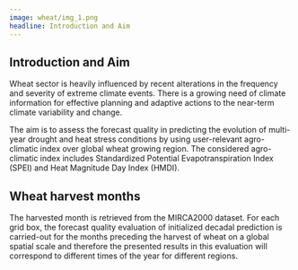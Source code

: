 ```yaml
---
image: wheat/img_1.png
headline: Introduction and Aim
---
```


## Introduction and Aim

Wheat sector is heavily influenced by recent alterations in the frequency and severity of extreme climate events. There is a growing need of climate information for effective planning and adaptive actions to the near-term climate variability and change.

The aim is to assess the forecast quality in predicting the evolution of multi-year drought and heat stress conditions by using user-relevant agro-climatic index over global wheat growing region. The considered agro-climatic index includes Standardized Potential Evapotranspiration Index (SPEI)  and Heat Magnitude Day Index (HMDI).

## Wheat harvest months
The harvested month is retrieved from the MIRCA2000 dataset. For each grid box, the forecast quality evaluation of initialized decadal prediction is carried-out for the months preceding the harvest of wheat on a global spatial scale and therefore the presented results in this evaluation will correspond to different times of the year for different regions.
